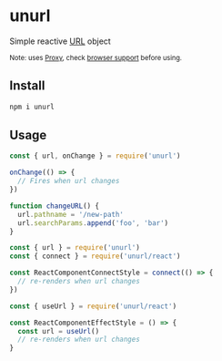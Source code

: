 # unurl

Simple reactive [URL] object

<sup>Note: uses [Proxy], check [browser support][proxy-support] before using.</sup>

## Install

```sh
npm i unurl
```

## Usage

```js
const { url, onChange } = require('unurl')

onChange(() => {
  // Fires when url changes
})

function changeURL() {
  url.pathname = '/new-path'
  url.searchParams.append('foo', 'bar')
}
```
```js
const { url } = require('unurl')
const { connect } = require('unurl/react')

const ReactComponentConnectStyle = connect(() => {
  // re-renders when url changes
})
```
```jsx
const { useUrl } = require('unurl/react')

const ReactComponentEffectStyle = () => {
  const url = useUrl()
  // re-renders when url changes
}
```

[URL]: https://developer.mozilla.org/en-US/docs/Web/API/URL
[Proxy]: https://developer.mozilla.org/en/docs/Web/JavaScript/Reference/Global_Objects/Proxy
[proxy-support]: http://caniuse.com/proxy

